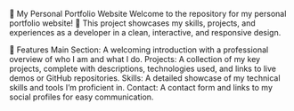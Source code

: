 🚀 My Personal Portfolio Website
Welcome to the repository for my personal portfolio website! 🎉 This project showcases my skills, projects, and experiences as a developer in a clean, interactive, and responsive design.

🌟 Features
Main Section: A welcoming introduction with a professional overview of who I am and what I do.
Projects: A collection of my key projects, complete with descriptions, technologies used, and links to live demos or GitHub repositories.
Skills: A detailed showcase of my technical skills and tools I’m proficient in.
Contact: A contact form and links to my social profiles for easy communication.
